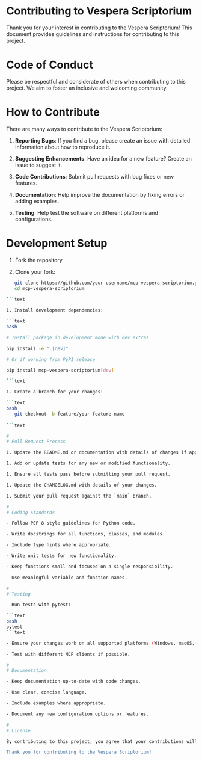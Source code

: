
# Contributing to Vespera Scriptorium

Thank you for your interest in contributing to the Vespera Scriptorium! This document provides guidelines and
instructions for contributing to this project.

#

# Code of Conduct

Please be respectful and considerate of others when contributing to this project. We aim to foster an inclusive
and welcoming community.

#

# How to Contribute

There are many ways to contribute to the Vespera Scriptorium:

1. **Reporting Bugs**: If you find a bug, please create an issue with detailed information about how to reproduce it.

1. **Suggesting Enhancements**: Have an idea for a new feature? Create an issue to suggest it.

1. **Code Contributions**: Submit pull requests with bug fixes or new features.

1. **Documentation**: Help improve the documentation by fixing errors or adding examples.

1. **Testing**: Help test the software on different platforms and configurations.

#

# Development Setup

1. Fork the repository

1. Clone your fork:

```bash
   git clone https://github.com/your-username/mcp-vespera-scriptorium.git
   cd mcp-vespera-scriptorium
   
```text

1. Install development dependencies:

```text
bash

# Install package in development mode with dev extras

pip install -e ".[dev]"

# Or if working from PyPI release

pip install mcp-vespera-scriptorium[dev]

```text

1. Create a branch for your changes:

```text
bash
   git checkout -b feature/your-feature-name
   
```text

#
# Pull Request Process

1. Update the README.md or documentation with details of changes if appropriate.

1. Add or update tests for any new or modified functionality.

1. Ensure all tests pass before submitting your pull request.

1. Update the CHANGELOG.md with details of your changes.

1. Submit your pull request against the `main` branch.

#
# Coding Standards

- Follow PEP 8 style guidelines for Python code.

- Write docstrings for all functions, classes, and modules.

- Include type hints where appropriate.

- Write unit tests for new functionality.

- Keep functions small and focused on a single responsibility.

- Use meaningful variable and function names.

#
# Testing

- Run tests with pytest:

```text
bash
pytest
```text

- Ensure your changes work on all supported platforms (Windows, macOS, Linux).

- Test with different MCP clients if possible.

#
# Documentation

- Keep documentation up-to-date with code changes.

- Use clear, concise language.

- Include examples where appropriate.

- Document any new configuration options or features.

#
# License

By contributing to this project, you agree that your contributions will be licensed under the project's MIT License.

Thank you for contributing to the Vespera Scriptorium!
